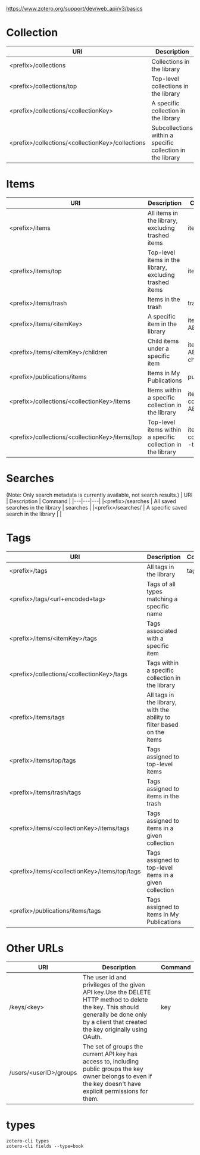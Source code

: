 https://www.zotero.org/support/dev/web_api/v3/basics

# Collection

| URI | Description | Command |  
|---|---|---|
| &lt;prefix>/collections | Collections in the library | collections |
| &lt;prefix>/collections/top | Top-level collections in the library | collections --top |
| &lt;prefix>/collections/&lt;collectionKey> | A specific collection in the library | collections --key ABC |
| &lt;prefix>/collections/&lt;collectionKey>/collections | Subcollections within a specific collection in the library | |

# Items

| URI | Description | Command |
|---|---|---|
| &lt;prefix>/items | All items in the library, excluding trashed items | items |
| &lt;prefix>/items/top | Top-level items in the library, excluding trashed items | items --top |
| &lt;prefix>/items/trash | Items in the trash | trash |
| &lt;prefix>/items/&lt;itemKey> | A specific item in the library | item --key ABC |
| &lt;prefix>/items/&lt;itemKey>/children | Child items under a specific item | item --key ABC --children |
| &lt;prefix>/publications/items | Items in My Publications | publications |
| &lt;prefix>/collections/&lt;collectionKey>/items | Items within a specific collection in the library | items --collection ABC|
| &lt;prefix>/collections/&lt;collectionKey>/items/top | Top-level items within a specific collection in the library | items  --collection --top |

# Searches
(Note: Only search metadata is currently available, not search results.)
| URI | Description | Command |
|---|---|---|
|&lt;prefix>/searches	| All saved searches in the library | searches |
|&lt;prefix>/searches/<searchKey>	| A specific saved search in the library | |

# Tags
| URI | Description | Command |
|---|---|---|
| &lt;prefix>/tags | All tags in the library | tags |
| &lt;prefix>/tags/&lt;url+encoded+tag> | Tags of all types matching a specific name | |
| &lt;prefix>/items/&lt;itemKey>/tags | Tags associated with a specific item | |
| &lt;prefix>/collections/&lt;collectionKey>/tags | Tags within a specific collection in the library | |
| &lt;prefix>/items/tags | All tags in the library, with the ability to filter based on the items | |
| &lt;prefix>/items/top/tags | Tags assigned to top-level items | |
| &lt;prefix>/items/trash/tags | Tags assigned to items in the trash | |
| &lt;prefix>/items/&lt;collectionKey>/items/tags | Tags assigned to items in a given collection | |
| &lt;prefix>/items/&lt;collectionKey>/items/top/tags | Tags assigned to top-level items in a given collection | |
| &lt;prefix>/publications/items/tags | Tags assigned to items in My Publications | |

# Other URLs
| URI | Description | Command |
|---|---|---|
| /keys/&lt;key> | The user id and privileges of the given API key.Use the DELETE HTTP method to delete the key. This should generally be done only by a client that created the key originally using OAuth. | key |
| /users/&lt;userID>/groups | The set of groups the current API key has access to, including public groups the key owner belongs to even if the key doesn't have explicit permissions for them. | |

# types

```
zotero-cli types
zotero-cli fields --type=book
```
